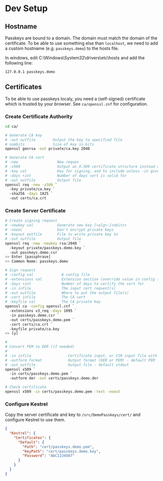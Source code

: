 
# Dev Setup

## Hostname

Passkeys are bound to a domain. The domain must match the domain of the certificate. To be able to use something else than `localhost`, we need to add a custom hostname (e.g. `passkeys.demo`) to the hosts file.

In windows, edit C:\Windows\System32\drivers\etc\hosts and add the following line:

```bash
127.0.0.1 passkeys.demo
```

## Certificates

To be able to use passkeys localy, you need a (self-signed) certificate which is trusted by your browser. See `ca/openssl.cnf` for configuration.

### Create Certificate Authority

```bash
cd ca/

# Generate CA key
# -out outfile        Output the key to specified file
# numbits             Size of key in bits
openssl genrsa -out private/ca.key 2048

# Generate CA cert
# -new                  New reques
# -x509                 Output an X.509 certificate structure instead of a cert request
# -key val              Key for signing, and to include unless -in given
# -days +int            Number of days cert is valid for
# -out outfile          Output file
openssl req -new -x509 `
  -key private/ca.key `
  -sha256 -days 1825 `
  -out certs/ca.crt
```

### Create Server Certificate

```bash
# Create signing request
# -newkey val           Generate new key [<alg>:]<nbits>
# -noenc                Don't encrypt private keys
# -keyout outfile       File to write private key to
# -out outfile          Output file
openssl req -new -newkey rsa:2048 `
  -keyout private/passkeys.demo.key `
  -out passkeys.demo.csr
>> Enter [passphrase]
>> Common Name: passkeys.demo

# Sign request
# -config val             A config file
# -extensions val         Extension section (override value in config file)
# -days +int              Number of days to certify the cert for
# -in infile              The input cert request(s)
# -out outfile            Where to put the output file(s)
# -cert infile            The CA cert
# -keyfile val            The CA private key
openssl ca -config openssl.cnf `
  -extensions v3_req -days 1095 `
  -in passkeys.demo.csr `
  -out certs/passkeys.demo.pem `
  -cert certs/ca.crt `
  -keyfile private/ca.key
>> [y]

# 
# Convert PEM to DER (if needed)
# 
# -in infile                 Certificate input, or CSR input file with -req (default stdin)
# -outform format            Output format (DER or PEM) - default PEM
# -out outfile               Output file - default stdout
openssl x509 `
  -in certs/passkeys.demo.pem `
  -outform der -out certs/passkeys.demo.der

# Check certificate
openssl x509 -in certs/passkeys.demo.pem -text -noout
```

### Configure Kestrel

Copy the server certificate and key to `/src/DemoPasskeys/cert/` and configure Kestrel to use them.

```json
{
  "Kestrel": {
    "Certificates": {
      "Default": {
        "Path": "cert/passkeys.demo.pem",
        "KeyPath": "cert/passkeys.demo.key",
        "Password": "AbC1234567"
      }
    }
  }
}
```
